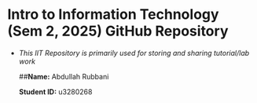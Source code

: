 # Intro to Information Technology (Sem 2, 2025) GitHub Repository

- _This IIT Repository is primarily used for storing and sharing tutorial/lab work_

  ##**Name:** Abdullah Rubbani
  
  **Student ID:** u3280268



